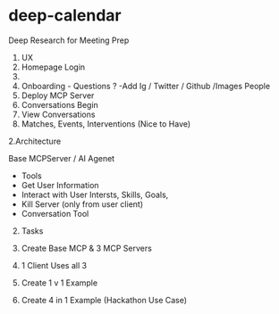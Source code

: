 # deep-calendar
Deep Research for Meeting Prep

1. UX
2. Homepage
 Login
2.  
3.  Onboarding - Questions ?
   -Add Ig / Twitter / Github /Images People
5.  Deploy MCP Server
6.  Conversations Begin
7.  View Conversations
8.  Matches, Events, Interventions (Nice to Have)
  

2.Architecture 

Base MCPServer / AI Agenet
- Tools
- Get User Information
- Interact with User Intersts, Skills, Goals, 
- Kill Server  (only from user client)
- Conversation Tool

2. Tasks

1. Create Base MCP & 3 MCP Servers
2. 1 Client Uses all 3
3. Create 1 v 1 Example
4. Create 4 in 1 Example (Hackathon Use Case)






